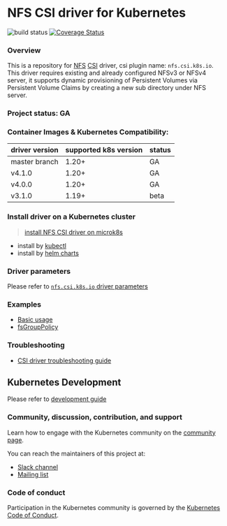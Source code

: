 # NFS CSI driver for Kubernetes
![build status](https://github.com/kubernetes-csi/csi-driver-nfs/actions/workflows/linux.yaml/badge.svg)
[![Coverage Status](https://coveralls.io/repos/github/kubernetes-csi/csi-driver-nfs/badge.svg?branch=master)](https://coveralls.io/github/kubernetes-csi/csi-driver-nfs?branch=master)

### Overview

This is a repository for [NFS](https://en.wikipedia.org/wiki/Network_File_System) [CSI](https://kubernetes-csi.github.io/docs/) driver, csi plugin name: `nfs.csi.k8s.io`. This driver requires existing and already configured NFSv3 or NFSv4 server, it supports dynamic provisioning of Persistent Volumes via Persistent Volume Claims by creating a new sub directory under NFS server.

### Project status: GA

### Container Images & Kubernetes Compatibility:
|driver version  | supported k8s version | status |
|----------------|-----------------------|--------|
|master branch   | 1.20+                 | GA     |
|v4.1.0          | 1.20+                 | GA     |
|v4.0.0          | 1.20+                 | GA     |
|v3.1.0          | 1.19+                 | beta   |

### Install driver on a Kubernetes cluster
 > [install NFS CSI driver on microk8s](https://microk8s.io/docs/nfs)
 - install by [kubectl](./docs/install-nfs-csi-driver.md)
 - install by [helm charts](./charts)

### Driver parameters
Please refer to [`nfs.csi.k8s.io` driver parameters](./docs/driver-parameters.md)

### Examples
 - [Basic usage](./deploy/example/README.md)
 - [fsGroupPolicy](./deploy/example/fsgroup)

### Troubleshooting
 - [CSI driver troubleshooting guide](./docs/csi-debug.md) 

## Kubernetes Development
Please refer to [development guide](./docs/csi-dev.md)

### Community, discussion, contribution, and support

Learn how to engage with the Kubernetes community on the [community page](http://kubernetes.io/community/).

You can reach the maintainers of this project at:

- [Slack channel](https://kubernetes.slack.com/messages/sig-storage)
- [Mailing list](https://groups.google.com/forum/#!forum/kubernetes-sig-storage)

### Code of conduct

Participation in the Kubernetes community is governed by the [Kubernetes Code of Conduct](code-of-conduct.md).

[owners]: https://git.k8s.io/community/contributors/guide/owners.md
[Creative Commons 4.0]: https://git.k8s.io/website/LICENSE
